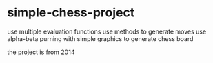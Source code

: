 # simple-chess-project
use multiple evaluation functions
use methods to generate moves
use alpha-beta purning with simple graphics to generate chess board

the project is from 2014 
